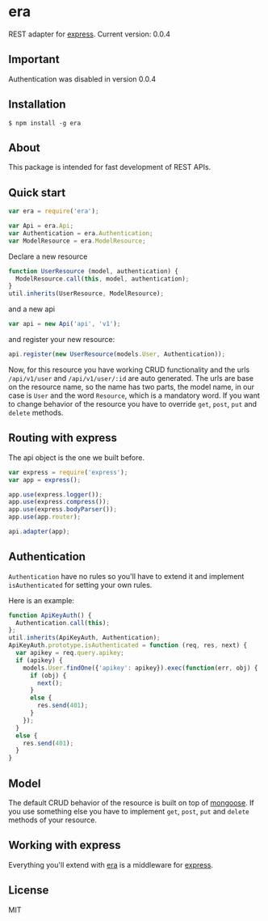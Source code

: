 era
=========

REST adapter for [express](http://expressjs.com).
Current version: 0.0.4

## Important
  Authentication was disabled in version 0.0.4

## Installation

    $ npm install -g era

## About

  This package is intended for fast development of REST APIs.

## Quick start
    
```js
var era = require('era');

var Api = era.Api;
var Authentication = era.Authentication;
var ModelResource = era.ModelResource;
```

  Declare a new resource
    
```js
function UserResource (model, authentication) {
  ModelResource.call(this, model, authentication);
}
util.inherits(UserResource, ModelResource);
```
    
  and a new api

```js
var api = new Api('api', 'v1');
```

  and register your new resource:
  
```js
api.register(new UserResource(models.User, Authentication));
```

  Now, for this resource you have working CRUD functionality and the urls `/api/v1/user` and `/api/v1/user/:id` are auto generated. The urls are base on the resource name, so the name has two parts, the model name, in our case is `User` and the word `Resource`, which is a mandatory word.
  If you want to change behavior of the resource you have to override `get`, `post`, `put` and `delete` methods.
  
## Routing with express
  The api object is the one we built before.

```js
var express = require('express');
var app = express();

app.use(express.logger());
app.use(express.compress());
app.use(express.bodyParser());
app.use(app.router);

api.adapter(app);
```

## Authentication

`Authentication` have no rules so you'll have to extend it and implement `isAuthenticated` for setting your own rules.

Here is an example:
```js
function ApiKeyAuth() {
  Authentication.call(this);
};
util.inherits(ApiKeyAuth, Authentication);
ApiKeyAuth.prototype.isAuthenticated = function (req, res, next) {
  var apikey = req.query.apikey;
  if (apikey) {
    models.User.findOne({'apikey': apikey}).exec(function(err, obj) {
      if (obj) {
        next();
      }
      else {
        res.send(401);
      }
    });
  }
  else {
    res.send(401);
  }
}
```

## Model

The default CRUD behavior of the resource is built on top of [mongoose](http://http://mongoosejs.com/). If you use something else you have to implement `get`, `post`, `put` and `delete` methods of your resource.


## Working with express
Everything you'll extend with [era]() is a middleware for [express](http://expressjs.com).


License
-

MIT

